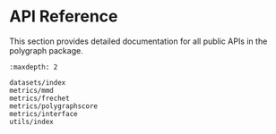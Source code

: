 # API Reference

This section provides detailed documentation for all public APIs in the polygraph package.

```{toctree}
:maxdepth: 2

datasets/index
metrics/mmd
metrics/frechet
metrics/polygraphscore
metrics/interface
utils/index
```
